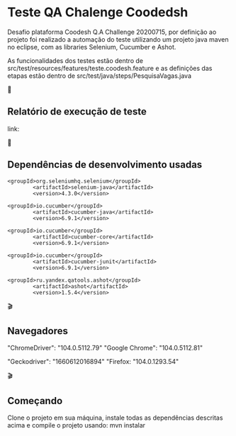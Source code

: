 # Teste QA Chalenge Coodedsh
  
Desafio plataforma Coodesh Q.A Challenge 20200715, por definição ao projeto foi realizado a automação do teste utilizando um projeto java maven no eclipse, com as libraries Selenium, Cucumber e Ashot. 

  
As funcionalidades dos testes estão dentro de src/test/resources/features/teste.coodesh.feature e as definições das etapas estão dentro de src/test/java/steps/PesquisaVagas.java

📅 
## Relatório de execução de teste
link: 


💾 
## Dependências de desenvolvimento usadas

	<groupId>org.seleniumhq.selenium</groupId>
			<artifactId>selenium-java</artifactId>
			<version>4.3.0</version>

	<groupId>io.cucumber</groupId>
			<artifactId>cucumber-java</artifactId>
			<version>6.9.1</version>
			
	<groupId>io.cucumber</groupId>
			<artifactId>cucumber-core</artifactId>
			<version>6.9.1</version>
			
	<groupId>io.cucumber</groupId>
			<artifactId>cucumber-junit</artifactId>
			<version>6.9.1</version>
			
	<groupId>ru.yandex.qatools.ashot</groupId>
			<artifactId>ashot</artifactId>
			<version>1.5.4</version>




🎬 
## Navegadores
"ChromeDriver": "104.0.5112.79"
"Google Chrome": "104.0.5112.81"

"Geckodriver": "1660612016894"
"Firefox: "104.0.1293.54"


🎬 
## Começando
Clone o projeto em sua máquina, instale todas as dependências descritas acima e compile o projeto usando:
mvn instalar